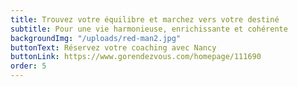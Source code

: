```yaml
---
title: Trouvez votre équilibre et marchez vers votre destiné
subtitle: Pour une vie harmonieuse, enrichissante et cohérente
backgroundImg: "/uploads/red-man2.jpg"
buttonText: Réservez votre coaching avec Nancy
buttonLink: https://www.gorendezvous.com/homepage/111690
order: 5
---
```

